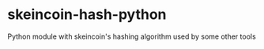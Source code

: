 skeincoin-hash-python
=====================

Python module with skeincoin's hashing algorithm used by some other tools

